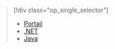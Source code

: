 > [!div class="op_single_selector"]
> * [Portail](../articles/media-services/media-services-portal-scale-media-processing.md)
> * [.NET](../articles/media-services/media-services-dotnet-encoding-units.md)
> * [Java](https://github.com/southworkscom/azure-sdk-for-media-services-java-samples)
> 
> 

<!---HONumber=AcomDC_0921_2016-->